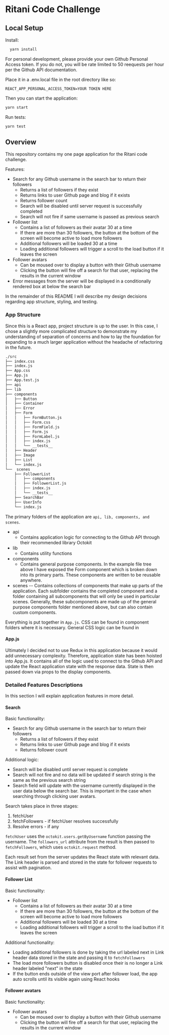 # Ritani Code Challenge

## Local Setup

Install:

```sh
  yarn install
```

For personal development, please provide your own Github Personal Access token. If you do not, you will be rate limited to 50 reequests per hour per the Github API documentation.

Place it in a .env.local file in the root directory like so:

`REACT_APP_PERSONAL_ACCESS_TOKEN=YOUR TOKEN HERE`

Then you can start the application:

```sh
yarn start
```

Run tests:

```sh
yarn test
```

## Overview

This repository contains my one page application for the Ritani code challenge.

Features:

- Search for any Github username in the search bar to return their followers
  - Returns a list of followers if they exist
  - Returns links to user Github page and blog if it exists
  - Returns follower count
  - Search will be disabled until server request is successfully completed
  - Search will not fire if same username is passed as previous search
- Follower list
  - Contains a list of followers as their avatar 30 at a time
  - If there are more than 30 followers, the button at the bottom of the screen will become active to load more followers
  - Additional followers will be loaded 30 at a time
  - Loading additional followers will trigger a scroll to the load button if it leaves the screen
- Follower avatars
  - Can be moused over to display a button with their Github username
  - Clicking the button will fire off a search for that user, replacing the results in the current window
- Error messages from the server will be displayed in a conditionally rendered box at below the search bar

In the remainder of this README I will describe my design decisions regarding app structure, styling, and testing.

### App Structure

Since this is a React app, project structure is up to the user. In this case, I chose a slightly more complicated structure to demonstrate my understanding of separation of concerns and how to lay the foundation for expanding to a much larger application without the headache of refactoring in the future.

```bash
./src
├── index.css
├── index.js
├── App.css
├── App.js
├── App.test.js
├── api
├── lib
├── components
│   ├── Button
│   ├── Container
│   ├── Error
│   ├── Form
│   │   ├── FormButton.js
│   │   ├── Form.css
│   │   ├── FormField.js
│   │   ├── Form.js
│   │   ├── FormLabel.js
│   │   ├── index.js
│   │   └── __tests__
│   ├── Header
│   ├── Image
│   ├── List
│   └── index.js
└──  scenes
    ├── FollowerList
    │   ├── components
    │   ├── FollowerList.js
    │   ├── index.js
    │   └── __tests__
    ├── SearchBar
    ├── UserInfo
    └── index.js
```

The primary folders of the application are `api, lib, components, and scenes`.

- api
  - Contains application logic for connecting to the Github API through their recommended library Octokit
- lib
  - Contains utility functions
- components
  - Contains general purpose components. In the example file tree above I have exposed the Form component which is broken down into its primary parts. These components are written to be reusable anywhere.
- scenes
  -- Contains collections of components that make up parts of the application. Each subfolder contains the completed component and a folder containing all subcomponents that will only be used in particular scenes. Generally, these subcomponents are made up of the general purpose components folder mentioned above, but can also contain custom components.

Everything is put together in `App.js`. CSS can be found in component folders where it is necessary. General CSS logic can be found in

#### App.js

Ultimately I decided not to use Redux in this application because it would add unnecessary complexity. Therefore, application state has been hoisted into App.js. It contains all of the logic used to connect to the Github API and update the React application state with the response data. State is then passed down via props to the display components.

### Detailed Features Descriptions

In this section I will explain application features in more detail.

#### Search

Basic functionality:

- Search for any Github username in the search bar to return their followers
  - Returns a list of followers if they exist
  - Returns links to user Github page and blog if it exists
  - Returns follower count

Additional logic:

- Search will be disabled until server request is complete
- Search will not fire and no data will be updated if search string is the same as the previous search string
- Search field will update with the username currently displayed in the user data below the search bar. This is important in the case when searching through clicking user avatars.

Search takes place in three stages:

1. fetchUser
2. fetchFollowers - if fetchUser resolves successfully
3. Resolve errors - if any

`fetchUser` uses the `octokit.users.getByUsername` function passing the username. The `followers_url` attribute from the result is then passed to `fetchFollowers`, which uses `octokit.request` method.

Each result set from the server updates the React state with relevant data. The Link header is parsed and stored in the state for follower requests to assist with pagination.

#### Follower List

Basic functionality:

- Follower list
  - Contains a list of followers as their avatar 30 at a time
  - If there are more than 30 followers, the button at the bottom of the screen will become active to load more followers
  - Additional followers will be loaded 30 at a time
  - Loading additional followers will trigger a scroll to the load button if it leaves the screen

Additional functionality:

- Loading additional followers is done by taking the url labeled next in Link header data stored in the state and passing it to `fetchFollowers`
- The load more followers button is disabled once their is no longer a Link header labeled "next" in the state
- If the button ends outside of the view port after follower load, the app auto scrolls until its visible again using React hooks

#### Follower avatars

Basic functionality:

- Follower avatars
  - Can be moused over to display a button with their Github username
  - Clicking the button will fire off a search for that user, replacing the results in the current window
